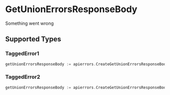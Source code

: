 # GetUnionErrorsResponseBody

Something went wrong


## Supported Types

### TaggedError1

```go
getUnionErrorsResponseBody := apierrors.CreateGetUnionErrorsResponseBodyTag1(components.TaggedError1{/* values here */})
```

### TaggedError2

```go
getUnionErrorsResponseBody := apierrors.CreateGetUnionErrorsResponseBodyTag2(components.TaggedError2{/* values here */})
```

